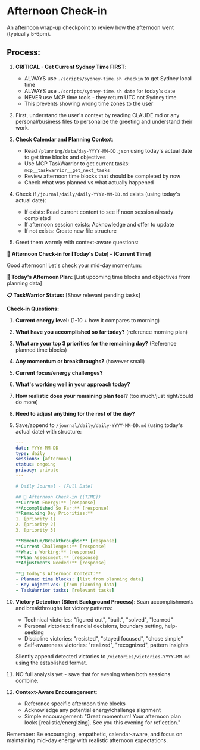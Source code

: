 # Afternoon Check-in

An afternoon wrap-up checkpoint to review how the afternoon went (typically 5-6pm).

## Process:

1. **CRITICAL - Get Current Sydney Time FIRST**: 
   - ALWAYS use `./scripts/sydney-time.sh checkin` to get Sydney local time
   - ALWAYS use `./scripts/sydney-time.sh date` for today's date 
   - NEVER use MCP time tools - they return UTC not Sydney time
   - This prevents showing wrong time zones to the user

2. First, understand the user's context by reading CLAUDE.md or any personal/business files to personalize the greeting and understand their work.

3. **Check Calendar and Planning Context**:
   - Read `/planning/data/day-YYYY-MM-DD.json` using today's actual date to get time blocks and objectives
   - Use MCP TaskWarrior to get current tasks: `mcp__taskwarrior__get_next_tasks`
   - Review afternoon time blocks that should be completed by now
   - Check what was planned vs what actually happened

4. Check if `/journal/daily/daily-YYYY-MM-DD.md` exists (using today's actual date):
   - If exists: Read current content to see if noon session already completed
   - If afternoon session exists: Acknowledge and offer to update
   - If not exists: Create new file structure

5. Greet them warmly with context-aware questions:

🌅 **Afternoon Check-in for [Today's Date] - [Current Time]**

Good afternoon! Let's check your mid-day momentum:

**📅 Today's Afternoon Plan:**
[List upcoming time blocks and objectives from planning data]

**📋 TaskWarrior Status:**
[Show relevant pending tasks]

**Check-in Questions:**
1. **Current energy level:** (1-10 + how it compares to morning)
2. **What have you accomplished so far today?** (reference morning plan)
3. **What are your top 3 priorities for the remaining day?** (Reference planned time blocks)
4. **Any momentum or breakthroughs?** (however small)
5. **Current focus/energy challenges?**
6. **What's working well in your approach today?**
7. **How realistic does your remaining plan feel?** (too much/just right/could do more)
8. **Need to adjust anything for the rest of the day?**

6. Save/append to `/journal/daily/daily-YYYY-MM-DD.md` (using today's actual date) with structure:
   ```yaml
   ---
   date: YYYY-MM-DD
   type: daily
   sessions: [afternoon]
   status: ongoing
   privacy: private
   ---

   # Daily Journal - [Full Date]

   ## 🌅 Afternoon Check-in ([TIME])
   **Current Energy:** [response] 
   **Accomplished So Far:** [response]
   **Remaining Day Priorities:**
   1. [priority 1]
   2. [priority 2]
   3. [priority 3]
   
   **Momentum/Breakthroughs:** [response]
   **Current Challenges:** [response]
   **What's Working:** [response]
   **Plan Assessment:** [response]
   **Adjustments Needed:** [response]
   
   **📅 Today's Afternoon Context:**
   - Planned time blocks: [list from planning data]
   - Key objectives: [from planning data]
   - TaskWarrior tasks: [relevant tasks]
   ```

7. **Victory Detection (Silent Background Process)**:
   Scan accomplishments and breakthroughs for victory patterns:
   - Technical victories: "figured out", "built", "solved", "learned"
   - Personal victories: financial decisions, boundary setting, help-seeking
   - Discipline victories: "resisted", "stayed focused", "chose simple"
   - Self-awareness victories: "realized", "recognized", pattern insights
   
   Silently append detected victories to `/victories/victories-YYYY-MM.md` using the established format.

8. NO full analysis yet - save that for evening when both sessions combine.

9. **Context-Aware Encouragement**: 
   - Reference specific afternoon time blocks
   - Acknowledge any potential energy/challenge alignment
   - Simple encouragement: "Great momentum! Your afternoon plan looks [realistic/energizing]. See you this evening for reflection."

Remember: Be encouraging, empathetic, calendar-aware, and focus on maintaining mid-day energy with realistic afternoon expectations.

